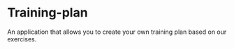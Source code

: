 # Training-plan
An application that allows you to create your own training plan based on our exercises.
